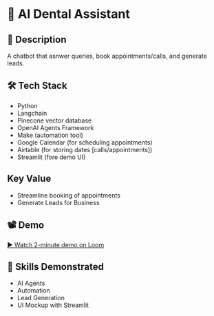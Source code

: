 # 📁 AI Dental Assistant

## 📝 Description
A chatbot that asnwer queries, book appointments/calls, and generate leads.

## 🛠️ Tech Stack
- Python
- Langchain
- Pinecone vector database
- OpenAI Agents Framework
- Make (automation tool)
- Google Calendar (for scheduling appointments)
- Airtable (for storing dates [calls/appointments])
- Streamlit (fore demo UI)

## Key Value
- Streamline booking of appointments
- Generate Leads for Business

## 📽️ Demo
[▶️ Watch 2-minute demo on Loom](https://www.loom.com/share/f8aab627420a4bc4a2b584ff3b65200c?sid=0af266a5-a298-4022-8188-db1dba56ebb5)

## 🧠 Skills Demonstrated
- AI Agents
- Automation
- Lead Generation
- UI Mockup with Streamlit